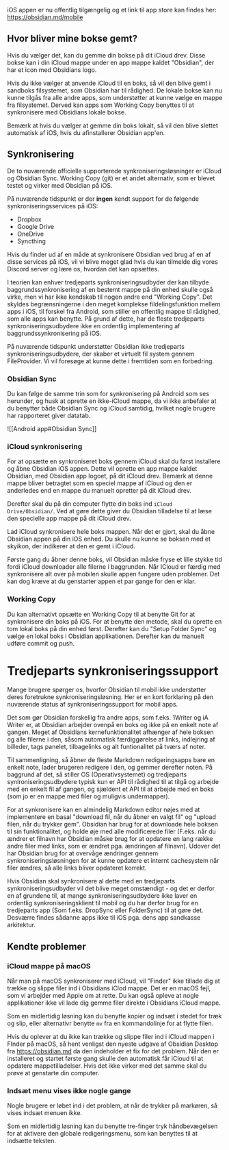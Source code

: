 iOS appen er nu offentlig tilgængelig og et link til app store kan findes her: https://obsidian.md/mobile

## Hvor bliver mine bokse gemt?
Hvis du vælger det, kan du gemme din bokse på dit iCloud drev. Disse bokse kan i din iCloud mappe under en app mappe kaldet "Obsidian", der har et icon med Obsidians logo.

Hvis du ikke vælger at anvende iCloud til en boks, så vil den blive gemt i sandboks filsystemet, som Obsidian har til rådighed. De lokale bokse kan nu kunne tilgås fra alle andre apps, som understøtter at kunne vælge en mappe fra filsystemet. Derved kan apps som Working Copy benyttes til at synkronisere med Obsidians lokale bokse.

Bemærk at hvis du vælger at gemme din boks lokalt, så vil den blive slettet automatisk af iOS, hvis du afinstallerer Obsidian app'en.

## Synkronisering
De to nuværende officielle supporterede synkroniseringsløsninger er iCloud og Obsidian Sync.
Working Copy (git) er et andet alternativ, som er blevet testet og virker med Obsidian på iOS.

På nuværende tidspunkt er der **ingen** kendt support for de følgende synkroniseringsservices på iOS:
- Dropbox
- Google Drive
- OneDrive
- Syncthing

Hvis du finder ud af en måde at synkronisere Obsidian ved brug af en af disse services på iOS, vil vi blive meget glad hvis du kan tilmelde dig vores Discord server og lære os, hvordan det kan opsættes.
  
I teorien kan enhver tredjeparts synkroniseringsudbyder der kan tilbyde baggrundssynkronisering af en bestemt mappe på din enhed skulle også virke, men vi har ikke kendskab til nogen andre end "Working Copy". Det skyldes begrænsningerne i den meget komplekse fildelingsfunktion mellem apps i iOS, til forskel fra Android, som stiller en offentlig mappe til rådighed, som alle apps kan benytte. På grund af dette, har de fleste tredjeparts  synkroniseringsudbydere ikke en ordentlig implementering af baggrundssynkronisering på iOS.

På nuværende tidspunkt understøtter Obsidian ikke tredjeparts synkroniseringsudbydere, der skaber et virtuelt fil system gennem FileProvider. Vi vil foresøge at kunne dette i fremtiden som en forbedring.

### Obsidian Sync
Du kan følge de samme trin som for synkronisering på Android som ses herunder, og husk at oprette en ikke-iCloud mappe,  da vi ikke anbefaler at du benytter både Obsidian Sync og iCloud samtidig, hvilket nogle brugere har rapporteret giver datatab.

![[Android app#Obsidian Sync]]

### iCloud synkronisering
For at opsætte en synkroniseret boks gennem iCloud skal du først installere og åbne Obsidian iOS appen. Dette vil oprette en app mappe kaldet Obsidian, med Obsidian app logoet, på dit iCloud drev. Bemærk at denne mappe bliver betragtet som en speciel mappe af iCloud og den er anderledes end en mappe du manuelt opretter på dit iCloud drev.

Derefter skal du på din computer flytte din boks ind `iCloud Drive/Obsidian/`. Ved at gøre dette giver du Obsidian tilladelse til at læse den specielle app mappe på dit iCloud drev.

Lad iCloud synkronisere hele boks mappen. Når det er gjort, skal du åbne Obsidian appen på din iOS enhed. Du skulle nu kunne se boksen med et skyikon, der indikerer at den er gemt i iCloud.

Første gang du åbner denne boks, vil Obsidian måske fryse et lille stykke tid fordi iCloud downloader alle filerne i baggrunden. Når ICloud er færdig med synkronisere alt over på mobilen skulle appen fungere uden problemer. Det kan dog kræve at du genstarter appen et par gange for den er klar.

### Working Copy
Du kan alternativt opsætte en Working Copy til at benytte Git for at synkronisere din boks på iOS. For at benytte den metode, skal du oprette en tom lokal boks på din enhed først. Derefter kan du "Setup Folder Sync" og vælge en lokal boks i Obsidian applikationen. Derefter kan du manuelt udføre commit og push.


# Tredjeparts synkroniseringssupport
Mange brugere spørger os, hvorfor Obsidian til mobil ikke understøtter deres foretrukne synkroniseringsløsning. Her er en kort forklaring på den nuværende status af synkroniseringssupport for mobil apps.

Det som gør Obsidian forskellig fra andre apps, som f.eks. 1Writer og iA Writer er, at Obsidian arbejder ovenpå en boks og ikke på en enkelt note af gangen. Meget af Obsidians kernefunktionalitet afhænger af hele boksen og alle filerne i den, såsom automatisk færdiggørelse af links, indlejring af billeder, tags panelet, tilbagelinks og alt funtionalitet på tværs af noter.

Til sammenligning, så åbner de fleste Markdown redigeringsapps bare en enkelt note, lader brugeren redigere i den, og gemmer derefter noten. På baggrund af det, så stiller OS (Operativsystemet) og tredjeparts synlroniseringsudbydere typisk kun er API til rådighed til at tilgå og arbejde med en enkelt fil af gangen, og sjældent et API til at arbejde med en boks (som jo er en mappe med filer og muligvis undermapper).

For at synkronisere kan en almindelig Markdown editor nøjes med at implementere en basal "download fil, når du åbner en valgt fil" og "upload filen, når du trykker gem". Obsidian har brug for at downloade hele boksen til sin funktionalitet, og holde øje med alle modificerede filer (F.eks. når du ændrer et filnavn har Obsidian måske brug for at opdatere en lang række andre filer med links, som er ændret pga. ændringen af filnavn). Udover det har Obsidian brug for at overvåge ændringer gennem synkroniseringsløsningen for at kunne opdatere et internt cachesystem når filer ændres, så alle links bliver opdateret korrekt.

Hvis Obsidian skal synkronisere al dette med en tredjeparts synkroniseringsudbyder vil det blive meget omstændigt - og det er derfor en af grundene til, at mange synkroniseringsudbydere ikke laver en ordentlig synkroniseringsklient til mobil og du har derfor brug for en tredjeparts app (Som f.eks. DropSync eller FolderSync) til at gøre det. Desværre findes sådanne apps ikke til iOS pga. dens app sandkasse arkitektur.

## Kendte problemer
### iCloud mappe på macOS
Når man på macOS synkroniserer med iCloud, vil "Finder" ikke tillade dig at trække og slippe filer ind i Obsidians iClod mappe. Det er en macOS fejl, som vi arbejder med Apple om at rette. Du kan også opleve at nogle applikationer ikke vil lade dig gemme filer direkte i Obsidians iCloud mappe.

Som en midlertidig løsning kan du benytte kopier og indsæt i stedet for træk og slip, eller alternativr benytte `mv` fra en kommandolinje for at flytte filen.

Hvis du oplever at du ikke kan trække og slippe filer ind i iCloud mappen i FInder på macOS, så hent venligst den nyeste udgave af Obsidian Desktop fra https://obsidian.md da den indeholder et fix for det problem. Når den er installeret og startet første gang skulle den automatisk får iCloud til at opdatere mappetilladelser. Hvis det ikke virker med det samme skal du prøve at genstarte din computer.

### Indsæt menu vises ikke nogle gange
Nogle brugere er løbet ind i det problem, at når de trykker på markøren, så vises indsæt menuen ikke.

Som en midlertidig løsning kan du benytte tre-finger tryk håndbevægelsen for at aktivere den globale redigeringsmenu, som kan benyttes til at indsætte teksten.
